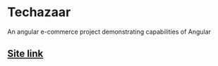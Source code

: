 # Techazaar 
An angular e-commerce project demonstrating capabilities of Angular 

## [Site link](https://techazaar.herokuapp.com/)